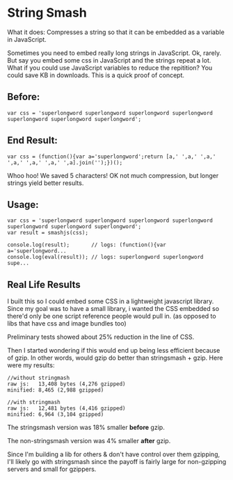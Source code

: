 
# String Smash

What it does: Compresses a string so that it can be embedded as a variable in JavaScript.

Sometimes you need to embed really long strings in JavaScript. Ok, rarely. But say
you embed some css in JavaScript and the strings repeat a lot. What if you could
use JavaScript variables to reduce the repitition? You could save KB in downloads.
This is a quick proof of concept.

## Before:

    var css = 'superlongword superlongword superlongword superlongword superlongword superlongword superlongword';


## End Result:

    var css = (function(){var a='superlongword';return [a,' ',a,' ',a,' ',a,' ',a,' ',a,' ',a].join('');})();

Whoo hoo! We saved 5 characters! OK not much compression, but longer strings yield better results.

## Usage:

    var css = 'superlongword superlongword superlongword superlongword superlongword superlongword superlongword';
    var result = smashjs(css);

    console.log(result);       // logs: (function(){var a='superlongword...
    console.log(eval(result)); // logs: superlongword superlongword supe...

## Real Life Results

I built this so I could embed some CSS in a lightweight javascript library. Since my goal was to have a small library, i wanted the CSS embedded so there'd only be one script reference people would pull in. (as opposed to libs that have css and image bundles too)

Preliminary tests showed about 25% reduction in the line of CSS.

Then I started wondering if this would end up being less efficient because of gzip. In other words, would gzip do better than stringsmash + gzip.  Here were my results:

    //without stringmash
	raw js:   13,408 bytes (4,276 gzipped)
	minified: 8,465 (2,988 gzipped)

    //with stringmash
	raw js:   12,481 bytes (4,416 gzipped)
	minified: 6,964 (3,104 gzipped)

The stringsmash version was 18% smaller **before** gzip.

The non-stringsmash version was 4% smaller **after** gzip.

Since I'm building a lib for others & don't have control over them gzipping, I'll likely go with stringsmash since the payoff is fairly large for non-gzipping servers and small for gzippers.

